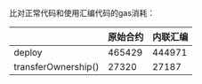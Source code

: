 比对正常代码和使用汇编代码的gas消耗：

|                     | 原始合约   | 内联汇编   |
| ------------------- | ------ | ------ |
| deploy              | 465429 | 444971 |
| transferOwnership() | 27320  | 27187  |

